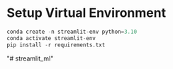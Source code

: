 # Setup Virtual Environment

```python
conda create -n streamlit-env python=3.10
conda activate streamlit-env
pip install -r requirements.txt
```
"# streamlit_ml" 
